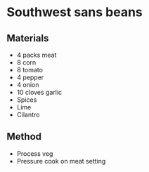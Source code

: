 # Southwest sans beans
## Materials
* 4 packs meat
* 8 corn
* 8 tomato
* 4 pepper
* 4 onion
* 10 cloves garlic
* Spices
* Lime
* Cilantro

## Method
* Process veg
* Pressure cook on meat setting
